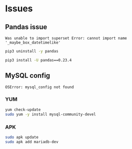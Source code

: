 # Issues

## Pandas issue

```log
Was unable to import superset Error: cannot import name '_maybe_box_datetimelike'
```

```sh
pip3 uninstall -y pandas
```

```sh
pip3 install -U pandas==0.23.4
```

## MySQL config

```log
OSError: mysql_config not found
```

### YUM

```sh
yum check-update
sudo yum -y install mysql-community-devel
```

### APK

```sh
sudo apk update
sudo apk add mariadb-dev
```
